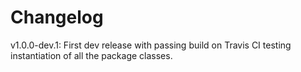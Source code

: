 # Changelog

v1.0.0-dev.1: First dev release with passing build on Travis CI testing instantiation of all the package classes.
